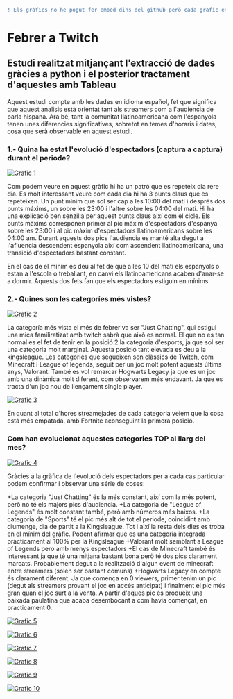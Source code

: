```diff
! Els gràfics no he pogut fer embed dins del github però cada gràfic en cas de clicar-hi et porta al gràfic publicat a Tableau.
```
# Febrer a Twitch
## Estudi realitzat mitjançant l'extracció de dades gràcies a python i el posterior tractament d'aquestes amb Tableau
Aquest estudi compte amb les dades en idioma español, fet que significa que aquest analisis està orientat tant als streamers com a l'audiencia de parla hispana. Ara bé, tant la comunitat llatinoamericana com l'espanyola tenen unes diferencies significatives, sobretot en temes d'horaris i dates, cosa que serà observable en aquest estudi.

### 1.- Quina ha estat l'evolució d'espectadors (captura a captura) durant el periode?
[![Grafic 1](https:&#47;&#47;public.tableau.com&#47;static&#47;images&#47;Ev&#47;EvolucinumerodespectadorsfebrerTwitch&#47;Dashboard1&#47;1_rss.png)](https://public.tableau.com/views/EvolucinumerodespectadorsfebrerTwitch/Dashboard1?:language=es-ES&publish=yes&:display_count=n&:origin=viz_share_link)

Com podem veure en aquest gràfic hi ha un patró que es repeteix dia rere dia. Es molt interessant veure com cada dia hi ha 3 punts claus que es repeteixen. Un punt mínim que sol ser cap a les 10:00 del matí i després dos punts máxims, un sobre les 23:00 i l'altre sobre les 04:00 del matí. Hi ha una explicació ben senzilla per aquest punts claus així com el cicle. Els punts màxims corresponen primer al pic màxim d'espectadors d'espanya sobre les 23:00 i al pic màxim d'espectadors llatinoamericans sobre les 04:00 am. Durant aquests dos pics l'audiencia es manté alta degut a l'afluencia descendent espanyola així com ascendent llatinoamericana, una transició d'espectadors bastant constant.

En el cas de el mínim és deu al fet de que a les 10 del matí els espanyols o estan a l'escola o treballant, en canvi els llatinoamericans acaben d'anar-se a dormir. Aquests dos fets fan que els espectadors estiguin en mínims.

### 2.- Quines son les categoríes més vistes?
[![Grafic 2](https:&#47;&#47;public.tableau.com&#47;static&#47;images&#47;Ju&#47;Juegosmsvistos&#47;Dashboard1&#47;1_rss.png)](https://public.tableau.com/views/Juegosmsvistos/Dashboard1?:language=es-ES&publish=yes&:display_count=n&:origin=viz_share_link)

La categoría més vista el més de febrer va ser "Just Chatting", qui estigui una mica familiratizat amb twitch sabrà que això es normal. El que no es tan normal es el fet de tenir en la posició 2 la categoria d'esports, ja que sol ser una categoria molt marginal. Aquesta posició tant elevada es deu a la kingsleague. Les categories que segueixen son clàssics de Twitch, com Minecraft i League of legends, seguit per un joc molt potent aquests últims anys, Valorant. També es vol remarcar Hogwarts Legacy ja que es un joc amb una dinàmica molt diferent, com observarem més endavant. Ja que es tracta d'un joc nou de llençament single player.

[![Grafic 3](https:&#47;&#47;public.tableau.com&#47;static&#47;images&#47;Ju&#47;Juegosmsstreameados&#47;Dashboard2&#47;1_rss.png)](https://public.tableau.com/views/Juegosmsstreameados/Dashboard2?:language=es-ES&:display_count=n&:origin=viz_share_link)

En quant al total d'hores streamejades de cada categoria veiem que la cosa està més empatada, amb Fortnite aconseguint la primera posició. 

### Com han evolucionat aquestes categories TOP al llarg del mes?
[![Grafic 4](https:&#47;&#47;public.tableau.com&#47;static&#47;images&#47;Ev&#47;Evolucionespectadoresjuegos&#47;Dashboard1&#47;1_rss.png)](https://public.tableau.com/views/Evolucionespectadoresjuegos/Hoja1?:language=es-ES&publish=yes&:display_count=n&:origin=viz_share_link)

Gràcies a la gràfica de l'evolució dels espectadors per a cada cas particular podem confirmar i observar una série de coses:

+La categoria "Just Chatting" és la més constant, així com la més potent, però no té els majors pics d'audiencia.
+La categoria de "League of Legends" és molt constant també, però amb números més baixos.
+La categoria de "Sports" té el pic més alt de tot el periode, coincidint amb diumenge, dia de partit a la Kingsleague. Tot i així la resta dels dies es troba en       el mínim del gràfic. Podent afirmar que es una categoria integrada pràcticament al 100% per la Kingsleague
+Valorant molt semblant a League of Legends pero amb menys espectadors
+El cas de Minecraft també és interessant ja que té una mitjana bastant bona però té dos pics clarament marcats. Probablement degut a la realització d'algun event      de minecraft entre streamers (solen ser bastant comuns)
+Hogwarts Legacy en compte és clarament diferent. Ja que comença en 0 viewers, primer tenim un pic (degut als streamers provant el joc en accés anticipat) i            finalment el pic més gran quan el joc surt a la venta. A partir d'aques pic és produeix una baixada paulatina que acaba desembocant a com havia començat, en           practicament 0.
     
[![Grafic 5](https:&#47;&#47;public.tableau.com&#47;static&#47;images&#47;Ev&#47;Evolucioncantidaddestreamsdelosjuegosmsvistos&#47;Dashboard2&#47;1_rss.png)](https://public.tableau.com/views/Evolucioncantidaddestreamsdelosjuegosmsvistos/Dashboard2?:language=es-ES&publish=yes&:display_count=n&:origin=viz_share_link)


[![Grafic 6](https:&#47;&#47;public.tableau.com&#47;static&#47;images&#47;Di&#47;DistribuciondelosStreamers&#47;Hoja1&#47;1_rss.png)](https://public.tableau.com/views/DistribuciondelosStreamers/Hoja1?:language=es-ES&publish=yes&:display_count=n&:origin=viz_share_link)

[![Grafic 7](https:&#47;&#47;public.tableau.com&#47;static&#47;images&#47;Di&#47;DistribuciondelosStreamerssegnintervalos2&#47;Hoja1&#47;1_rss.png)](https://public.tableau.com/views/DistribuciondelosStreamerssegnintervalos2/Hoja1?:language=es-ES&publish=yes&:display_count=n&:origin=viz_share_link)


[![Grafic 8](https:&#47;&#47;public.tableau.com&#47;static&#47;images&#47;Di&#47;Distribucindelnumerodestreamerssegunlashoras&#47;Hoja1&#47;1_rss.png)](https://public.tableau.com/views/Distribucindelnumerodestreamerssegunlashoras/Hoja1?:language=es-ES&publish=yes&:display_count=n&:origin=viz_share_link)

[![Grafic 9](https:&#47;&#47;public.tableau.com&#47;static&#47;images&#47;St&#47;Stddelosespectadores&#47;Dashboard2&#47;1_rss.png)](https://public.tableau.com/views/Stddelosespectadores/Dashboard2?:language=es-ES&publish=yes&:display_count=n&:origin=viz_share_link)

[![Grafic 10](https:&#47;&#47;public.tableau.com&#47;static&#47;images&#47;St&#47;Stdsegunlahora&#47;Dashboard1&#47;1_rss.png)](https://public.tableau.com/views/Stdsegunlahora/Dashboard1?:language=es-ES&publish=yes&:display_count=n&:origin=viz_share_link)


